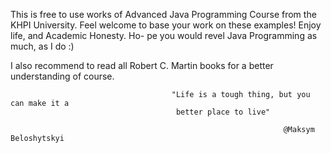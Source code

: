 This is free to use works of Advanced Java Programming Course from the KHPI University.
Feel welcome to base your work on these examples! Enjoy life, and Academic Honesty. Ho-
pe you would revel Java Programming as much, as I do :)

I also recommend to read all Robert C. Martin books for a better understanding of course.

                                        "Life is a tough thing, but you can make it a 
                                         better place to live"
                                                               
                                                                 @Maksym Beloshytskyi
